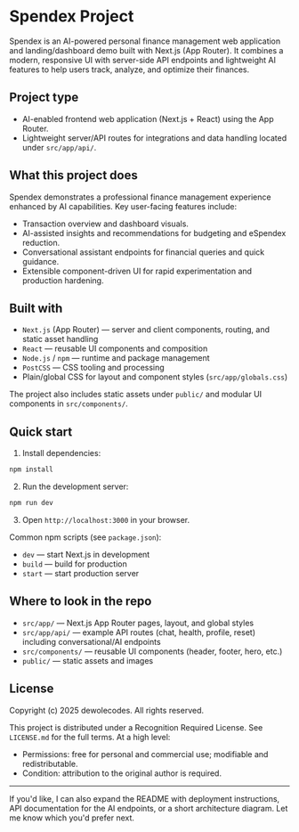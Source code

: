 # Spendex Project

Spendex is an AI-powered personal finance management web application and landing/dashboard demo built with Next.js (App Router). It combines a modern, responsive UI with server-side API endpoints and lightweight AI features to help users track, analyze, and optimize their finances.

## Project type

- AI-enabled frontend web application (Next.js + React) using the App Router.
- Lightweight server/API routes for integrations and data handling located under `src/app/api/`.

## What this project does

Spendex demonstrates a professional finance management experience enhanced by AI capabilities. Key user-facing features include:

- Transaction overview and dashboard visuals.
- AI-assisted insights and recommendations for budgeting and eSpendex reduction.
- Conversational assistant endpoints for financial queries and quick guidance.
- Extensible component-driven UI for rapid experimentation and production hardening.

## Built with

- `Next.js` (App Router) — server and client components, routing, and static asset handling
- `React` — reusable UI components and composition
- `Node.js` / `npm` — runtime and package management
- `PostCSS` — CSS tooling and processing
- Plain/global CSS for layout and component styles (`src/app/globals.css`)

The project also includes static assets under `public/` and modular UI components in `src/components/`.

## Quick start

1. Install dependencies:

```powershell
npm install
```

2. Run the development server:

```powershell
npm run dev
```

3. Open `http://localhost:3000` in your browser.

Common npm scripts (see `package.json`):

- `dev` — start Next.js in development
- `build` — build for production
- `start` — start production server

## Where to look in the repo

- `src/app/` — Next.js App Router pages, layout, and global styles
- `src/app/api/` — example API routes (chat, health, profile, reset) including conversational/AI endpoints
- `src/components/` — reusable UI components (header, footer, hero, etc.)
- `public/` — static assets and images

## License

Copyright (c) 2025 dewolecodes. All rights reserved.

This project is distributed under a Recognition Required License. See `LICENSE.md` for the full terms. At a high level:

- Permissions: free for personal and commercial use; modifiable and redistributable.
- Condition: attribution to the original author is required.

---

If you'd like, I can also expand the README with deployment instructions, API documentation for the AI endpoints, or a short architecture diagram. Let me know which you'd prefer next.
